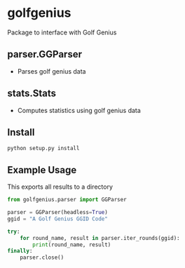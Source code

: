 # golfgenius
Package to interface with Golf Genius

## parser.GGParser
- Parses golf genius data

## stats.Stats
- Computes statistics using golf genius data

## Install
```shell script
python setup.py install
```

## Example Usage

This exports all results to a directory

```python
from golfgenius.parser import GGParser

parser = GGParser(headless=True)
ggid = "A Golf Genius GGID Code"

try:
    for round_name, result in parser.iter_rounds(ggid):
        print(round_name, result)
finally:
    parser.close()

```
